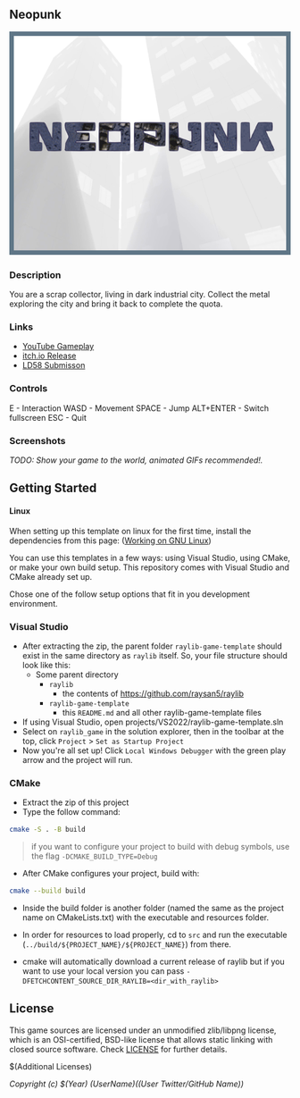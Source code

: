 

## Neopunk

![Neopunk](screenshots/Cover.png "Neopunk")

### Description
You are a scrap collector, living in dark industrial city. Collect the metal exploring the city and bring it back to complete the quota.

### Links
 - [YouTube Gameplay](https://youtu.be/sJ919sPMM6k)
 - [itch.io Release](https://venediktvad.itch.io/neopunk)
 - [LD58 Submisson](https://ldjam.com/events/ludum-dare/58/neopunk)

### Controls
E - Interaction
WASD - Movement
SPACE - Jump
ALT+ENTER - Switch fullscreen
ESC - Quit

### Screenshots
_TODO: Show your game to the world, animated GIFs recommended!._

## Getting Started

#### Linux
When setting up this template on linux for the first time, install the dependencies from this page:
([Working on GNU Linux](https://github.com/raysan5/raylib/wiki/Working-on-GNU-Linux))

You can use this templates in a few ways: using Visual Studio, using CMake, or make your own build setup. This repository comes with Visual Studio and CMake already set up.

Chose one of the follow setup options that fit in you development environment.

### Visual Studio

- After extracting the zip, the parent folder `raylib-game-template` should exist in the same directory as `raylib` itself.  So, your file structure should look like this:
    - Some parent directory
        - `raylib`
            - the contents of https://github.com/raysan5/raylib
        - `raylib-game-template`
            - this `README.md` and all other raylib-game-template files
- If using Visual Studio, open projects/VS2022/raylib-game-template.sln
- Select on `raylib_game` in the solution explorer, then in the toolbar at the top, click `Project` > `Set as Startup Project`
- Now you're all set up!  Click `Local Windows Debugger` with the green play arrow and the project will run.

### CMake

- Extract the zip of this project
- Type the follow command:

```sh
cmake -S . -B build
```

> if you want to configure your project to build with debug symbols, use the flag `-DCMAKE_BUILD_TYPE=Debug`

- After CMake configures your project, build with:

```sh
cmake --build build
```

- Inside the build folder is another folder (named the same as the project name on CMakeLists.txt) with the executable and resources folder.
- In order for resources to load properly, cd to `src` and run the executable (`../build/${PROJECT_NAME}/${PROJECT_NAME}`) from there.

- cmake will automatically download a current release of raylib but if you want to use your local version you can pass `-DFETCHCONTENT_SOURCE_DIR_RAYLIB=<dir_with_raylib>` 

## License

This game sources are licensed under an unmodified zlib/libpng license, which is an OSI-certified, BSD-like license that allows static linking with closed source software. Check [LICENSE](LICENSE) for further details.

$(Additional Licenses)

*Copyright (c) $(Year) $(User Name) ($(User Twitter/GitHub Name))*
